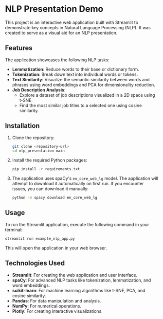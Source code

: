 # NLP Presentation Demo

This project is an interactive web application built with Streamlit to demonstrate key concepts in Natural Language Processing (NLP). It was created to serve as a visual aid for an NLP presentation.

## Features

The application showcases the following NLP tasks:

*   **Lemmatization**: Reduce words to their base or dictionary form.
*   **Tokenization**: Break down text into individual words or tokens.
*   **Text Similarity**: Visualize the semantic similarity between words and phrases using word embeddings and PCA for dimensionality reduction.
*   **Job Description Analysis**:
    *   Explore a dataset of job descriptions visualized in a 2D space using t-SNE.
    *   Find the most similar job titles to a selected one using cosine similarity.

## Installation

1.  Clone the repository:
    ```bash
    git clone <repository-url>
    cd nlp_presentation-main
    ```

2.  Install the required Python packages:
    ```bash
    pip install -r requirements.txt
    ```

3.  The application uses spaCy's `en_core_web_lg` model. The application will attempt to download it automatically on first run. If you encounter issues, you can download it manually:
    ```bash
    python -m spacy download en_core_web_lg
    ```

## Usage

To run the Streamlit application, execute the following command in your terminal:

```bash
streamlit run example_nlp_app.py
```

This will open the application in your web browser.

## Technologies Used

*   **Streamlit**: For creating the web application and user interface.
*   **spaCy**: For advanced NLP tasks like tokenization, lemmatization, and word embeddings.
*   **scikit-learn**: For machine learning algorithms like t-SNE, PCA, and cosine similarity.
*   **Pandas**: For data manipulation and analysis.
*   **NumPy**: For numerical operations.
*   **Plotly**: For creating interactive visualizations.
